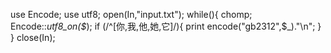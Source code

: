 use Encode;
use utf8;
open(In,"input.txt");
while(<In>){
	chomp;
	Encode::_utf8_on($_);
	if (/^[你,我,他,她,它]/){
		print encode("gb2312",$_)."\n";
	}	
}
close(In);

